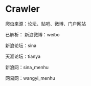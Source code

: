 # Crawler
爬虫来源：论坛、贴吧、微博、门户网站

已解析：
新浪微博：weibo

新浪论坛：sina

天涯论坛：tianya

新浪网：sina_menhu

网易网：wangyi_menhu
